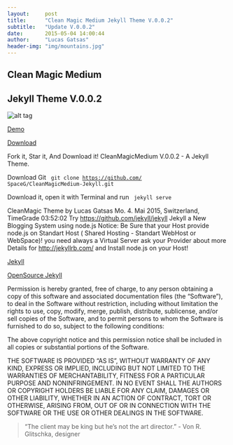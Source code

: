 ```yaml
---
layout:     post
title:      "Clean Magic Medium Jekyll Theme V.0.0.2"
subtitle:   "Update V.0.0.2"
date:       2015-05-04 14:00:44
author:     "Lucas Gatsas"
header-img: "img/mountains.jpg"
---
```

<h2 class="section-heading"> Clean Magic Medium </h2>
<h2 class="section-heading">Jekyll Theme V.0.0.2 </h2>




![alt tag](https://lucasgatsas.ch/img/intro-theme-1.png)




<a href="https://lucasgatsas.ch">Demo</a> 

<a href="https://github.com/SpaceG/CleanMagicMedium-Jekyll-V.0.2.0">Download</a> 


Fork it, Star it, And Download it!
CleanMagicMedium V.0.0.2 - A Jekyll Theme. 



Download Git <code> git clone https://github.com/
SpaceG/CleanMagicMedium-Jekyll.git</code>

Download it, open it with Terminal and run <code> jekyll serve </code> 





CleanMagic Theme by Lucas Gatsas Mo. 4. Mai 2015, Switzerland, TimeGrade 03:52:02
Try  https://github.com/jekyll/jekyll Jekyll a New Blogging System using node.js 
Notice: Be Sure that your Host provide node.js on Standart Host ( Shared Hosting - Standart WebHost or WebSpace)! you need always a Virtual Server ask your Provider about more Details for http://jekyllrb.com/ and Install node.js on your Host!

[Jekyll](http://jekyllrb.com/) 

[OpenSource Jekyll](https://github.com/jekyll/jekyll) 




Permission is hereby granted, free of charge, to any person obtaining a copy of this software and associated documentation files (the “Software”), to deal in the Software without restriction, including without limitation the rights to use, copy, modify, merge, publish, distribute, sublicense, and/or sell copies of the Software, and to permit persons to whom the Software is furnished to do so, subject to the following conditions:

The above copyright notice and this permission notice shall be included in all copies or substantial portions of the Software.

THE SOFTWARE IS PROVIDED “AS IS”, WITHOUT WARRANTY OF ANY KIND, EXPRESS OR IMPLIED, INCLUDING BUT NOT LIMITED TO THE WARRANTIES OF MERCHANTABILITY, FITNESS FOR A PARTICULAR PURPOSE AND NONINFRINGEMENT. IN NO EVENT SHALL THE AUTHORS OR COPYRIGHT HOLDERS BE LIABLE FOR ANY CLAIM, DAMAGES OR OTHER LIABILITY, WHETHER IN AN ACTION OF CONTRACT, TORT OR OTHERWISE, ARISING FROM, OUT OF OR IN CONNECTION WITH THE SOFTWARE OR THE USE OR OTHER DEALINGS IN THE SOFTWARE.








<blockquote>
“The client may be king but he’s not the art director.” - Von R. Glitschka, designer
</blockquote>

